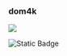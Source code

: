 ### dom4k

![](https://d0m-4k.github.io/static/git_static_langs.svg)

![Static Badge](https://img.shields.io/badge/telegram?logo=telegram&logoColor=%2326A5E4)
